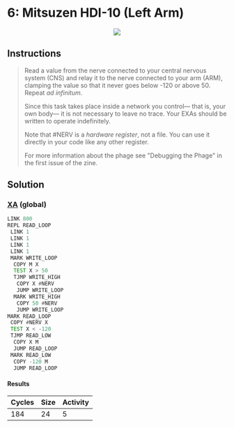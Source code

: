 # 6: Mitsuzen HDI-10 (Left Arm)

<div align="center"><img src="EXAPUNKS - Mitsuzen HDI-10 (184, 24, 5, 2024-06-23-16-36-14).mp4" /></div>

## Instructions
> Read a value from the nerve connected to your central nervous system (CNS) and relay it to the nerve connected to your arm (ARM), clamping the value so that it never goes below -120 or above 50. Repeat _ad infinitum_.
> 
> Since this task takes place inside a network you control— that is, your own body— it is not necessary to leave no trace. Your EXAs should be written to operate indefinitely.
> 
> Note that #NERV is a _hardware register_, not a file. You can use it directly in your code like any other register.
> 
> For more information about the phage see "Debugging the Phage" in the first issue of the zine.

## Solution

### [XA](XA.exa) (global)
```asm
LINK 800
REPL READ_LOOP
 LINK 1
 LINK 1
 LINK 1
 LINK 1
 MARK WRITE_LOOP
  COPY M X
  TEST X > 50
  TJMP WRITE_HIGH
   COPY X #NERV
   JUMP WRITE_LOOP
  MARK WRITE_HIGH
   COPY 50 #NERV
   JUMP WRITE_LOOP
MARK READ_LOOP
 COPY #NERV X
 TEST X < -120
 TJMP READ_LOW
  COPY X M
  JUMP READ_LOOP
 MARK READ_LOW
  COPY -120 M
  JUMP READ_LOOP

```

#### Results
| Cycles | Size | Activity |
|--------|------|----------|
| 184    | 24   | 5        |
